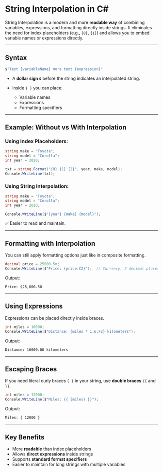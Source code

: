 # String Interpolation in C\#

String Interpolation is a modern and more **readable way** of combining variables, expressions, and formatting directly inside strings. It eliminates the need for index placeholders (e.g., `{0}`, `{1}`) and allows you to embed variable names or expressions directly.

---

## Syntax

```csharp
$"Text {variableName} more text {expression}"
```

* A **dollar sign `$`** before the string indicates an interpolated string.
* Inside `{ }` you can place:

  * Variable names
  * Expressions
  * Formatting specifiers

---

## Example: Without vs With Interpolation

### Using Index Placeholders:

```csharp
string make = "Toyota";
string model = "Corolla";
int year = 2020;

txt = string.Format("{0} {1} {2}", year, make, model);
Console.WriteLine(txt);
```

### Using String Interpolation:

```csharp
string make = "Toyota";
string model = "Corolla";
int year = 2020;

Console.WriteLine($"{year} {make} {model}");
```

✅ Easier to read and maintain.

---

## Formatting with Interpolation

You can still apply formatting options just like in composite formatting.

```csharp
decimal price = 25000.5m;
Console.WriteLine($"Price: {price:C2}");  // Currency, 2 decimal places
```

Output:

```
Price: $25,000.50
```

---

## Using Expressions

Expressions can be placed directly inside braces.

```csharp
int miles = 10000;
Console.WriteLine($"Distance: {miles * 1.6:F2} kilometers");
```

Output:

```
Distance: 16000.00 kilometers
```

---

## Escaping Braces

If you need literal curly braces `{ }` in your string, use **double braces** `{{` and `}}`.

```csharp
int miles = 12000;
Console.WriteLine($"Miles: {{ {miles} }}");
```

Output:

```
Miles: { 12000 }
```

---

## Key Benefits

* More **readable** than index placeholders
* Allows **direct expressions** inside strings
* Supports **standard format specifiers**
* Easier to maintain for long strings with multiple variables

